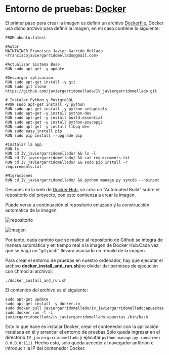 # Entorno de pruebas: [Docker](https://www.docker.com/)

El primer paso para crear la imagen es definir un archivo [Dockerfile](https://github.com/javiergarridomellado/IV_javiergarridomellado/blob/master/Dockerfile), Docker usa dicho archivo para definir la imagen, en mi caso contiene lo siguiente:
```
FROM ubuntu:latest

#Autor
MAINTAINER Francisco Javier Garrido Mellado <franciscojaviergarridomellado@gmail.com>

#Actualizar Sistema Base
RUN sudo apt-get -y update

#Descargar aplicacion
RUN sudo apt-get install -y git
RUN sudo git clone https://github.com/javiergarridomellado/IV_javiergarridomellado.git

# Instalar Python y PostgreSQL
#RUN sudo apt-get install -y python
RUN sudo apt-get install -y python-setuptools
RUN sudo apt-get -y install python-dev
RUN sudo apt-get -y install build-essential
RUN sudo apt-get -y install python-psycopg2
RUN sudo apt-get -y install libpq-dev
RUN sudo easy_install pip
RUN sudo pip install --upgrade pip

#Instalar la app
RUN ls
RUN cd IV_javiergarridomellado/ && ls -l
RUN cd IV_javiergarridomellado/ && cat requirements.txt
RUN cd IV_javiergarridomellado/ && sudo pip install -r requirements.txt

#Migraciones
RUN cd IV_javiergarridomellado/ && python manage.py syncdb --noinput
```
Después en la web de [Docker Hub](https://hub.docker.com/), se crea un "Automated Build" sobre el repositorio del proyecto, con esto comienza a crear la imagen.

Puede verse a continuación el repositorio enlazado y la construcción automática de la imagen:

![repositorio](http://i1045.photobucket.com/albums/b457/Francisco_Javier_G_M/enlace_zpsmkcd2cx6.png)

![imagen](http://i1045.photobucket.com/albums/b457/Francisco_Javier_G_M/imagen_zpstbyi9pf3.png)

Por tanto, cada cambio que se realice al repositorio de Github se integra de manera automática y en tiempo real a la imagen de Docker Hub.Cada vez que se haga un "git push" llevará asociado un rebuild de la imagen.

Para crear el entorno de pruebas en nuestro ordenador, hay que ejecutar el archivo **docker_install_and_run.sh**(no olvidar dar permisos de ejecución con chmod al archivo):
```
./docker_install_and_run.sh
```
El contenido del archivo es el siguiente:
```
sudo apt-get update
sudo apt-get install -y docker.io
sudo docker pull javiergarridomellado/iv_javiergarridomellado:apuestas
sudo docker run -t -i javiergarridomellado/iv_javiergarridomellado:apuestas /bin/bash
```
Esto lo que hace es instalar Docker, crear el contenedor con la aplicación instalada en él y arrancar el entorno de pruebas.Solo queda ingresar en el directorio `IV_javiergarridomellado` y ejecutar `python manage.py runserver 0.0.0.0:1111`.
Hecho esto, solo queda acceder al navegador anfitrión e introducir la IP del contenedor Docker.
